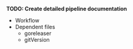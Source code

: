 **TODO: Create detailed pipeline documentation**

- Workflow
- Dependent files
  - goreleaser
  - gitVersion